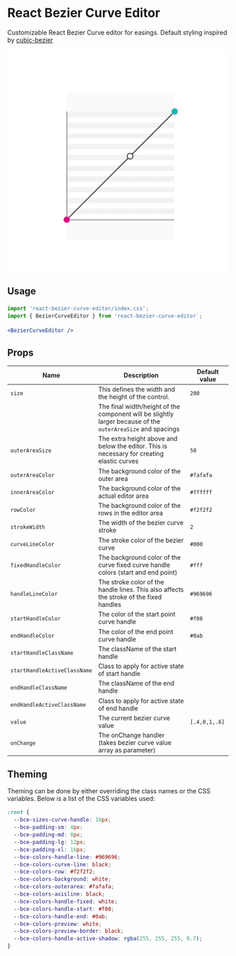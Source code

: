 # React Bezier Curve Editor

Customizable React Bezier Curve editor for easings. Default styling inspired by [cubic-bezier](https://cubic-bezier.com)

![demo](./static/demo.webp)

## Usage

```jsx
import 'react-bezier-curve-editor/index.css';
import { BezierCurveEditor } from 'react-bezier-curve-editor`;

<BezierCurveEditor />
```

## Props

| Name                         | Description                                                                                                 | Default value |
| ---------------------------- | ----------------------------------------------------------------------------------------------------------- | ------------- |
| `size`                       | This defines the width and the height of the control.                                                       | `200`         |
|                              | The final width/height of the component will be slightly larger because of the `outerAreaSize` and spacings |               |
| `outerAreaSize`              | The extra height above and below the editor. This is necessary for creating elastic curves                  | `50`          |
| `outerAreaColor`             | The background color of the outer area                                                                      | `#fafafa`     |
| `innerAreaColor`             | The background color of the actual editor area                                                              | `#ffffff`     |
| `rowColor`                   | The background color of the rows in the editor area                                                         | `#f2f2f2`     |
| `strokeWidth`                | The width of the bezier curve stroke                                                                        | `2`           |
| `curveLineColor`             | The stroke color of the bezier curve                                                                        | `#000`        |
| `fixedHandleColor`           | The background color of the curve fixed curve handle colors (start and end point)                           | `#fff`        |
| `handleLineColor`            | The stroke color of the handle lines. This also affects the stroke of the fixed handles                     | `#969696`     |
| `startHandleColor`           | The color of the start point curve handle                                                                   | `#f08`        |
| `endHandleColor`             | The color of the end point curve handle                                                                     | `#0ab`        |
| `startHandleClassName`       | The className of the start handle                                                                           |               |
| `startHandleActiveClassName` | Class to apply for active state of start handle                                                             |               |
| `endHandleClassName`         | The className of the end handle                                                                             |               |
| `endHandleActiveClassName`   | Class to apply for active state of end handle                                                               |               |
| `value`                      | The current bezier curve value                                                                              | `[.4,0,1,.6]` |
| `onChange`                   | The onChange handler (takes bezier curve value array as parameter)                                          |               |

## Theming

Theming can be done by either overriding the class names or the CSS variables. Below is a list of the CSS variables used:

```css
:root {
  --bce-sizes-curve-handle: 16px;
  --bce-padding-sm: 4px;
  --bce-padding-md: 8px;
  --bce-padding-lg: 12px;
  --bce-padding-xl: 16px;
  --bce-colors-handle-line: #969696;
  --bce-colors-curve-line: black;
  --bce-colors-row: #f2f2f2;
  --bce-colors-background: white;
  --bce-colors-outerarea: #fafafa;
  --bce-colors-axisline: black;
  --bce-colors-handle-fixed: white;
  --bce-colors-handle-start: #f08;
  --bce-colors-handle-end: #0ab;
  --bce-colors-preview: white;
  --bce-colors-preview-border: black;
  --bce-colors-handle-active-shadow: rgba(255, 255, 255, 0.7);
}
```
